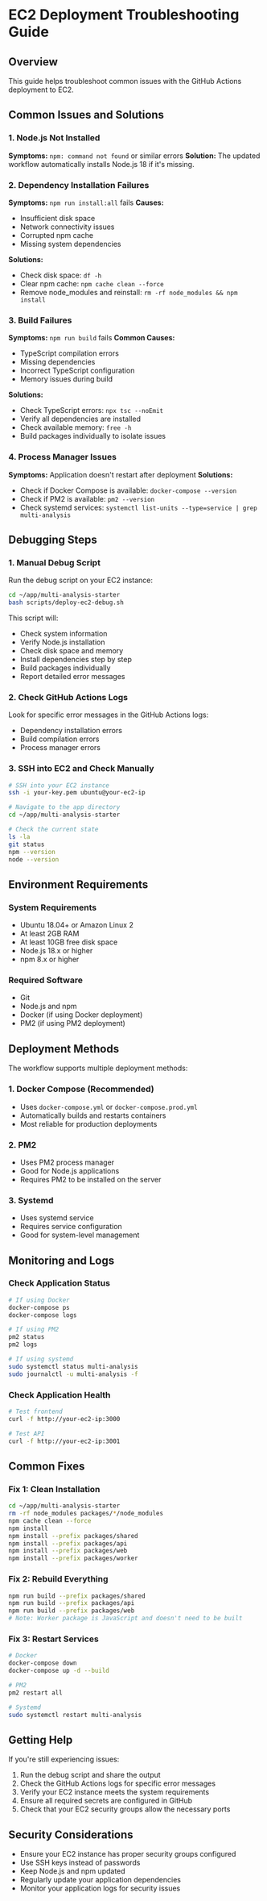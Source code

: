 # EC2 Deployment Troubleshooting Guide

## Overview
This guide helps troubleshoot common issues with the GitHub Actions deployment to EC2.

## Common Issues and Solutions

### 1. Node.js Not Installed
**Symptoms:** `npm: command not found` or similar errors
**Solution:** The updated workflow automatically installs Node.js 18 if it's missing.

### 2. Dependency Installation Failures
**Symptoms:** `npm run install:all` fails
**Causes:**
- Insufficient disk space
- Network connectivity issues
- Corrupted npm cache
- Missing system dependencies

**Solutions:**
- Check disk space: `df -h`
- Clear npm cache: `npm cache clean --force`
- Remove node_modules and reinstall: `rm -rf node_modules && npm install`

### 3. Build Failures
**Symptoms:** `npm run build` fails
**Common Causes:**
- TypeScript compilation errors
- Missing dependencies
- Incorrect TypeScript configuration
- Memory issues during build

**Solutions:**
- Check TypeScript errors: `npx tsc --noEmit`
- Verify all dependencies are installed
- Check available memory: `free -h`
- Build packages individually to isolate issues

### 4. Process Manager Issues
**Symptoms:** Application doesn't restart after deployment
**Solutions:**
- Check if Docker Compose is available: `docker-compose --version`
- Check if PM2 is available: `pm2 --version`
- Check systemd services: `systemctl list-units --type=service | grep multi-analysis`

## Debugging Steps

### 1. Manual Debug Script
Run the debug script on your EC2 instance:
```bash
cd ~/app/multi-analysis-starter
bash scripts/deploy-ec2-debug.sh
```

This script will:
- Check system information
- Verify Node.js installation
- Check disk space and memory
- Install dependencies step by step
- Build packages individually
- Report detailed error messages

### 2. Check GitHub Actions Logs
Look for specific error messages in the GitHub Actions logs:
- Dependency installation errors
- Build compilation errors
- Process manager errors

### 3. SSH into EC2 and Check Manually
```bash
# SSH into your EC2 instance
ssh -i your-key.pem ubuntu@your-ec2-ip

# Navigate to the app directory
cd ~/app/multi-analysis-starter

# Check the current state
ls -la
git status
npm --version
node --version
```

## Environment Requirements

### System Requirements
- Ubuntu 18.04+ or Amazon Linux 2
- At least 2GB RAM
- At least 10GB free disk space
- Node.js 18.x or higher
- npm 8.x or higher

### Required Software
- Git
- Node.js and npm
- Docker (if using Docker deployment)
- PM2 (if using PM2 deployment)

## Deployment Methods

The workflow supports multiple deployment methods:

### 1. Docker Compose (Recommended)
- Uses `docker-compose.yml` or `docker-compose.prod.yml`
- Automatically builds and restarts containers
- Most reliable for production deployments

### 2. PM2
- Uses PM2 process manager
- Good for Node.js applications
- Requires PM2 to be installed on the server

### 3. Systemd
- Uses systemd service
- Requires service configuration
- Good for system-level management

## Monitoring and Logs

### Check Application Status
```bash
# If using Docker
docker-compose ps
docker-compose logs

# If using PM2
pm2 status
pm2 logs

# If using systemd
sudo systemctl status multi-analysis
sudo journalctl -u multi-analysis -f
```

### Check Application Health
```bash
# Test frontend
curl -f http://your-ec2-ip:3000

# Test API
curl -f http://your-ec2-ip:3001
```

## Common Fixes

### Fix 1: Clean Installation
```bash
cd ~/app/multi-analysis-starter
rm -rf node_modules packages/*/node_modules
npm cache clean --force
npm install
npm install --prefix packages/shared
npm install --prefix packages/api
npm install --prefix packages/web
npm install --prefix packages/worker
```

### Fix 2: Rebuild Everything
```bash
npm run build --prefix packages/shared
npm run build --prefix packages/api
npm run build --prefix packages/web
# Note: Worker package is JavaScript and doesn't need to be built
```

### Fix 3: Restart Services
```bash
# Docker
docker-compose down
docker-compose up -d --build

# PM2
pm2 restart all

# Systemd
sudo systemctl restart multi-analysis
```

## Getting Help

If you're still experiencing issues:

1. Run the debug script and share the output
2. Check the GitHub Actions logs for specific error messages
3. Verify your EC2 instance meets the system requirements
4. Ensure all required secrets are configured in GitHub
5. Check that your EC2 security groups allow the necessary ports

## Security Considerations

- Ensure your EC2 instance has proper security groups configured
- Use SSH keys instead of passwords
- Keep Node.js and npm updated
- Regularly update your application dependencies
- Monitor your application logs for security issues
